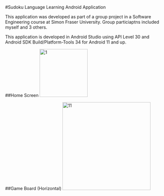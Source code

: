 #Sudoku Language Learning Android Application

This application was developed as part of a group project in a Software Engineering course at Simon Fraser University. Group particiaptns included myself and 3 others.

This application is developed in Android Studio using API Level 30 and Android SDK Build/Platform-Tools 34 for Android 11 and up.

##Home Screen
<img width="155" alt="1" src="https://github.com/rsolis096/Sudoku-Language-Learning-App-/assets/63280140/0f965a4d-90fb-4f79-b9ce-6ba13a2790d0">

##Game Board (Horizontal)
<img width="284" alt="11" src="https://github.com/rsolis096/Sudoku-Language-Learning-App-/assets/63280140/559cb7a2-f68d-4440-8461-8336617fa76a">

